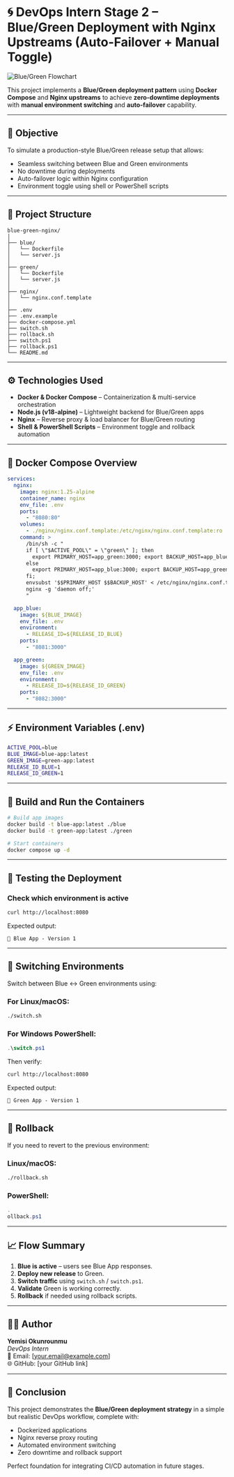 # 🌀 DevOps Intern Stage 2 – Blue/Green Deployment with Nginx Upstreams (Auto-Failover + Manual Toggle)

![Blue/Green Flowchart](A_flowchart_in_the_image_illustrates_a_blue-green_.png)

This project implements a **Blue/Green deployment pattern** using **Docker Compose** and **Nginx upstreams** to achieve **zero-downtime deployments** with **manual environment switching** and **auto-failover** capability.

---

## 🎯 Objective
To simulate a production-style Blue/Green release setup that allows:
- Seamless switching between Blue and Green environments
- No downtime during deployments
- Auto-failover logic within Nginx configuration
- Environment toggle using shell or PowerShell scripts

---

## 🧩 Project Structure

```
blue-green-nginx/
│
├── blue/
│   └── Dockerfile
│   └── server.js
│
├── green/
│   └── Dockerfile
│   └── server.js
│
├── nginx/
│   └── nginx.conf.template
│
├── .env
├── .env.example
├── docker-compose.yml
├── switch.sh
├── rollback.sh
├── switch.ps1
├── rollback.ps1
└── README.md
```

---

## ⚙️ Technologies Used
- **Docker & Docker Compose** – Containerization & multi-service orchestration  
- **Node.js (v18-alpine)** – Lightweight backend for Blue/Green apps  
- **Nginx** – Reverse proxy & load balancer for Blue/Green routing  
- **Shell & PowerShell Scripts** – Environment toggle and rollback automation  

---

## 🐳 Docker Compose Overview

```yaml
services:
  nginx:
    image: nginx:1.25-alpine
    container_name: nginx
    env_file: .env
    ports:
      - "8080:80"
    volumes:
      - ./nginx/nginx.conf.template:/etc/nginx/nginx.conf.template:ro
    command: >
      /bin/sh -c "
      if [ \"$ACTIVE_POOL\" = \"green\" ]; then
        export PRIMARY_HOST=app_green:3000; export BACKUP_HOST=app_blue:3000;
      else
        export PRIMARY_HOST=app_blue:3000; export BACKUP_HOST=app_green:3000;
      fi;
      envsubst '$$PRIMARY_HOST $$BACKUP_HOST' < /etc/nginx/nginx.conf.template > /etc/nginx/nginx.conf &&
      nginx -g 'daemon off;'
      "

  app_blue:
    image: ${BLUE_IMAGE}
    env_file: .env
    environment:
      - RELEASE_ID=${RELEASE_ID_BLUE}
    ports:
      - "8081:3000"

  app_green:
    image: ${GREEN_IMAGE}
    env_file: .env
    environment:
      - RELEASE_ID=${RELEASE_ID_GREEN}
    ports:
      - "8082:3000"
```

---

## ⚡ Environment Variables (.env)

```bash
ACTIVE_POOL=blue
BLUE_IMAGE=blue-app:latest
GREEN_IMAGE=green-app:latest
RELEASE_ID_BLUE=1
RELEASE_ID_GREEN=1
```

---

## 🚀 Build and Run the Containers

```bash
# Build app images
docker build -t blue-app:latest ./blue
docker build -t green-app:latest ./green

# Start containers
docker compose up -d
```

---

## 🧪 Testing the Deployment

### Check which environment is active
```bash
curl http://localhost:8080
```

Expected output:
```
💙 Blue App - Version 1
```

---

## 🔁 Switching Environments

Switch between Blue ↔ Green environments using:

### For Linux/macOS:
```bash
./switch.sh
```

### For Windows PowerShell:
```powershell
.\switch.ps1
```

Then verify:
```bash
curl http://localhost:8080
```
Expected output:
```
💚 Green App - Version 1
```

---

## 🧯 Rollback
If you need to revert to the previous environment:

### Linux/macOS:
```bash
./rollback.sh
```

### PowerShell:
```powershell
.
ollback.ps1
```

---

## 📈 Flow Summary

1. **Blue is active** – users see Blue App responses.  
2. **Deploy new release** to Green.  
3. **Switch traffic** using `switch.sh` / `switch.ps1`.  
4. **Validate** Green is working correctly.  
5. **Rollback** if needed using rollback scripts.

---

## 👩‍💻 Author
**Yemisi Okunrounmu**  
*DevOps Intern*  
📧 Email: [your.email@example.com]  
🌐 GitHub: [your GitHub link]

---

## 🏁 Conclusion
This project demonstrates the **Blue/Green deployment strategy** in a simple but realistic DevOps workflow, complete with:
- Dockerized applications  
- Nginx reverse proxy routing  
- Automated environment switching  
- Zero downtime and rollback support  

Perfect foundation for integrating CI/CD automation in future stages.